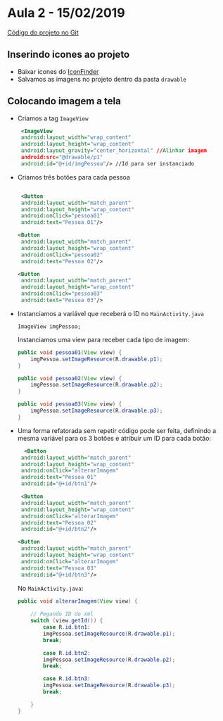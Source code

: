 # Aula 2 - 15/02/2019

[Código do projeto no Git](https://github.com/yuribreion1/aula01Android)

## Inserindo icones ao projeto

-   Baixar icones do [IconFinder](https://www.iconfinder.com/)
-   Salvamos as imagens no projeto dentro da pasta `drawable`

## Colocando imagem a tela

-   Criamos a tag `ImageView`
    ``` xml
     <ImageView
     android:layout_width="wrap_content"
     android:layout_height="wrap_content"
     android:layout_gravity="center_horizontal" //Alinhar imagem
     android:src="@drawable/p1"
     android:id="@+id/imgPessoa"/> //Id para ser instanciado
     ```

-   Criamos três botões para cada pessoa

    ``` xml

     <Button
     android:layout_width="match_parent"
     android:layout_height="wrap_content"
     android:onClick="pessoa01"
     android:text="Pessoa 01"/>

    <Button
     android:layout_width="match_parent"
     android:layout_height="wrap_content"
     android:onClick="pessoa02"
     android:text="Pessoa 02"/>

    <Button
     android:layout_width="match_parent"
     android:layout_height="wrap_content"
     android:onClick="pessoa03"
     android:text="Pessoa 03"/>
     ```

-   Instanciamos a variável que receberá o ID no `MainActivity.java`
        
    `ImageView imgPessoa;`

    Instanciamos uma view para receber cada tipo de imagem:

    ``` java
    public void pessoa01(View view) {
        imgPessoa.setImageResource(R.drawable.p1);
    }

    public void pessoa02(View view) {
        imgPessoa.setImageResource(R.drawable.p2);
    }

    public void pessoa03(View view) {
        imgPessoa.setImageResource(R.drawable.p3);
    }
    ```

-   Uma forma refatorada sem repetir código pode ser feita, definindo a mesma variável para os 3 botões e atribuir um ID para cada botão: 

    ``` xml
      <Button
     android:layout_width="match_parent"
     android:layout_height="wrap_content"
     android:onClick="alterarImagem"
     android:text="Pessoa 01"
     android:id="@+id/btn1"/>

     <Button
     android:layout_width="match_parent"
     android:layout_height="wrap_content"
     android:onClick="alterarImagem"
     android:text="Pessoa 02"
     android:id="@+id/btn2"/>

    <Button
     android:layout_width="match_parent"
     android:layout_height="wrap_content"
     android:onClick="alterarImagem"
     android:text="Pessoa 03"
     android:id="@+id/btn3"/>
     ```

    No `MainActivity.java`:
    <br>

    ``` java
    public void alterarImagem(View view) {
        
        // Pegando ID do xml
        switch (view.getId()) {
            case R.id.btn1:
            imgPessoa.setImageResource(R.drawable.p1);
            break;

            case R.id.btn2:
            imgPessoa.setImageResource(R.drawable.p2);
            break;

            case R.id.btn3:
            imgPessoa.setImageResource(R.drawable.p3);
            break;

        }
    }
    ```